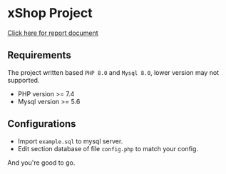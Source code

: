 # xShop Project
[Click here for report document](https://www.overleaf.com/read/fnrnkmcpfzrm)

## Requirements

The project written based `PHP 8.0` and `Mysql 8.0`, lower version may not supported.

- PHP version >= 7.4
- Mysql version >= 5.6

## Configurations

- Import `example.sql` to mysql server.
- Edit section database of file `config.php` to match your config.

And you're good to go.
